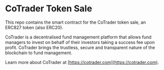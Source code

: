 # CoTrader Token Sale

This repo contains the smart contract for the CoTrader token sale, an ERC827 token (also ERC20).

CoTrader is a decentralised fund management platform that allows fund managers to invest on behalf of their investors taking a success fee upon profit. CoTrader brings the trustless, secure and transparent nature of the blockchain to fund management.

Learn more about CoTrader at [https://cotrader.com](https://cotrader.com).
